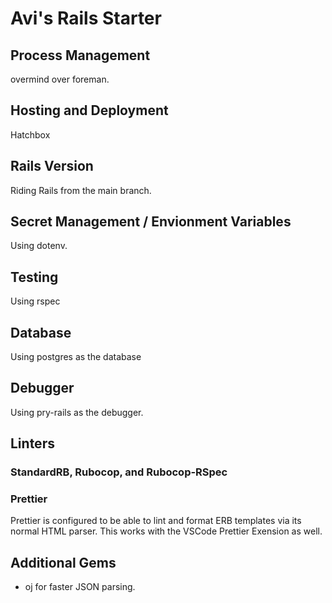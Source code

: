 # Avi's Rails Starter

## Process Management

overmind over foreman.

## Hosting and Deployment

Hatchbox

## Rails Version

Riding Rails from the main branch.

## Secret Management / Envionment Variables

Using dotenv.

## Testing

Using rspec

## Database

Using postgres as the database

## Debugger

Using pry-rails as the debugger.

## Linters

### StandardRB, Rubocop, and Rubocop-RSpec

### Prettier

Prettier is configured to be able to lint and format ERB templates via its normal HTML parser. This
works with the VSCode Prettier Exension as well.

## Additional Gems

- oj for faster JSON parsing.
